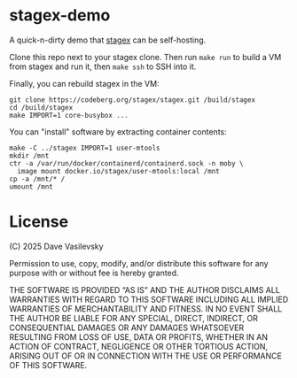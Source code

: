 # stagex-demo

A quick-n-dirty demo that [stagex](https://codeberg.org/stagex/stagex) can be self-hosting.

Clone this repo next to your stagex clone. Then run `make run` to build a VM from stagex and run it, then `make ssh` to SSH into it.

Finally, you can rebuild stagex in the VM:
```
git clone https://codeberg.org/stagex/stagex.git /build/stagex
cd /build/stagex
make IMPORT=1 core-busybox ...
```

You can "install" software by extracting container contents:
```
make -C ../stagex IMPORT=1 user-mtools
mkdir /mnt
ctr -a /var/run/docker/containerd/containerd.sock -n moby \
  image mount docker.io/stagex/user-mtools:local /mnt
cp -a /mnt/* /
umount /mnt
```

# License

(C) 2025 Dave Vasilevsky

Permission to use, copy, modify, and/or distribute this software for
any purpose with or without fee is hereby granted.

THE SOFTWARE IS PROVIDED “AS IS” AND THE AUTHOR DISCLAIMS ALL
WARRANTIES WITH REGARD TO THIS SOFTWARE INCLUDING ALL IMPLIED WARRANTIES
OF MERCHANTABILITY AND FITNESS. IN NO EVENT SHALL THE AUTHOR BE LIABLE
FOR ANY SPECIAL, DIRECT, INDIRECT, OR CONSEQUENTIAL DAMAGES OR ANY
DAMAGES WHATSOEVER RESULTING FROM LOSS OF USE, DATA OR PROFITS, WHETHER IN
AN ACTION OF CONTRACT, NEGLIGENCE OR OTHER TORTIOUS ACTION, ARISING OUT
OF OR IN CONNECTION WITH THE USE OR PERFORMANCE OF THIS SOFTWARE.
